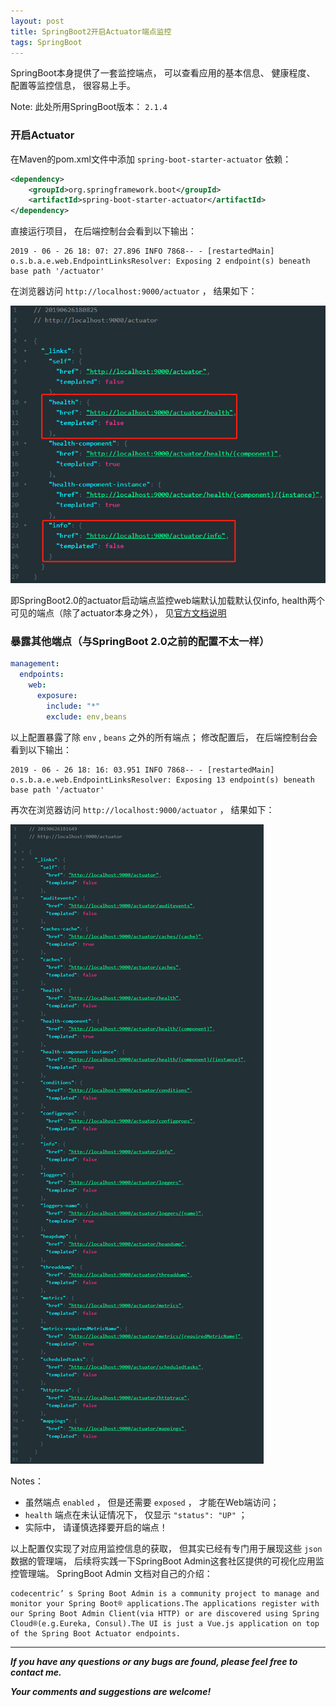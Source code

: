 ```yaml
---
layout: post
title: SpringBoot2开启Actuator端点监控
tags: SpringBoot
---
```


SpringBoot本身提供了一套监控端点， 可以查看应用的基本信息、 健康程度、 配置等监控信息， 很容易上手。 

Note: 此处所用SpringBoot版本： `2.1.4` 

### 开启Actuator

在Maven的pom.xml文件中添加 `spring-boot-starter-actuator` 依赖： 

```xml
<dependency>
    <groupId>org.springframework.boot</groupId>
    <artifactId>spring-boot-starter-actuator</artifactId>
</dependency>
```

直接运行项目， 在后端控制台会看到以下输出： 

    2019 - 06 - 26 18: 07: 27.896 INFO 7868-- - [restartedMain] o.s.b.a.e.web.EndpointLinksResolver: Exposing 2 endpoint(s) beneath base path '/actuator'

在浏览器访问 `http://localhost:9000/actuator` ， 结果如下： 

![2019-06-26-SpringBootActuator1.png](https://github.com/heartsuit/heartsuit.github.io/raw/master/pictures/2019-06-26-SpringBootActuator1.png)

即SpringBoot2.0的actuator启动端点监控web端默认加载默认仅info, health两个可见的端点（除了actuator本身之外）， 见[官方文档说明](https://docs.spring.io/spring-boot/docs/current/reference/html/production-ready-endpoints.html#production-ready-endpoints-exposing-endpoints)

### 暴露其他端点（与SpringBoot 2.0之前的配置不太一样）

```yml
management:
  endpoints:
    web:
      exposure:
        include: "*"
        exclude: env,beans
```

以上配置暴露了除 `env` , `beans` 之外的所有端点； 修改配置后， 在后端控制台会看到以下输出： 

    2019 - 06 - 26 18: 16: 03.951 INFO 7868-- - [restartedMain] o.s.b.a.e.web.EndpointLinksResolver: Exposing 13 endpoint(s) beneath base path '/actuator'

再次在浏览器访问 `http://localhost:9000/actuator` ， 结果如下： 

![2019-06-26-SpringBootActuator2.png](https://github.com/heartsuit/heartsuit.github.io/raw/master/pictures/2019-06-26-SpringBootActuator2.png)

Notes： 

- 虽然端点 `enabled` ， 但是还需要 `exposed` ， 才能在Web端访问； 
- `health` 端点在未认证情况下， 仅显示 `"status": "UP"` ； 
- 实际中， 请谨慎选择要开启的端点！ 

以上配置仅实现了对应用监控信息的获取， 但其实已经有专门用于展现这些 `json` 数据的管理端， 后续将实践一下SpringBoot Admin这套社区提供的可视化应用监控管理端。 
SpringBoot Admin 文档对自己的介绍： 

    codecentric’ s Spring Boot Admin is a community project to manage and monitor your Spring Boot® applications.The applications register with our Spring Boot Admin Client(via HTTP) or are discovered using Spring Cloud®(e.g.Eureka, Consul).The UI is just a Vue.js application on top of the Spring Boot Actuator endpoints.

---

**_If you have any questions or any bugs are found, please feel free to contact me._**

**_Your comments and suggestions are welcome!_**
